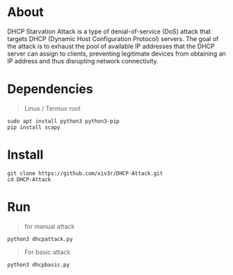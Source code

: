 # About

DHCP Starvation Attack is a type of denial-of-service (DoS) attack that targets DHCP (Dynamic Host Configuration Protocol) servers. The goal of the attack is to exhaust the pool of available IP addresses that the DHCP server can assign to clients, preventing legitimate devices from obtaining an IP address and thus disrupting network connectivity.

# Dependencies
> Linux / Termux root
```
sudo apt install python3 python3-pip
pip install scapy
```
# Install
```
git clone https://github.com/xiv3r/DHCP-Attack.git
cd DHCP-Attack
```
# Run
> for manual attack
```
python3 dhcpattack.py
```
> For basic attack
```
python3 dhcpbasic.py
```
